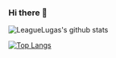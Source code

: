 ### Hi there 👋

<!--
**LeagueLugas/LeagueLugas** is a ✨ _special_ ✨ repository because its `README.md` (this file) appears on your GitHub profile.

Here are some ideas to get you started:

- 🔭 I’m currently working on ...
- 🌱 I’m currently learning ...
- 👯 I’m looking to collaborate on ...
- 🤔 I’m looking for help with ...
- 💬 Ask me about ...
- 📫 How to reach me: ...
- 😄 Pronouns: ...
- ⚡ Fun fact: ...
-->

![LeagueLugas's github stats](https://github-readme-stats.vercel.app/api?username=LeagueLugas&show_icons=true&theme=dracula&custom_title=LeagueLugas%27s%20Awesome%20Status)

[![Top Langs](https://github-readme-stats.vercel.app/api/top-langs/?username=LeagueLugas&layout=compact)](https://github.com/anuraghazra/github-readme-stats)


<script src="https://gist.github.com/LeagueLugas/4f192fcac9a9b9abf258833d03559f0b.js"></script>

